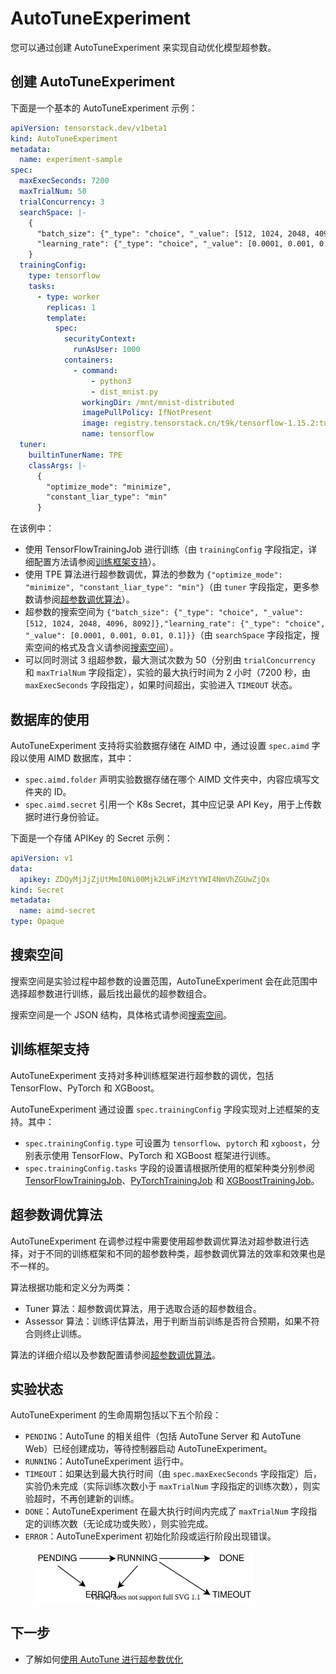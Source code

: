 # AutoTuneExperiment

您可以通过创建 AutoTuneExperiment 来实现自动优化模型超参数。

## 创建 AutoTuneExperiment

下面是一个基本的 AutoTuneExperiment 示例：

```yaml
apiVersion: tensorstack.dev/v1beta1
kind: AutoTuneExperiment
metadata:
  name: experiment-sample
spec:
  maxExecSeconds: 7200
  maxTrialNum: 50
  trialConcurrency: 3
  searchSpace: |-
    {
      "batch_size": {"_type": "choice", "_value": [512, 1024, 2048, 4096, 8092]},
      "learning_rate": {"_type": "choice", "_value": [0.0001, 0.001, 0.01, 0.1]}
    }
  trainingConfig:
    type: tensorflow
    tasks:
      - type: worker
        replicas: 1
        template:
          spec:
            securityContext:
              runAsUser: 1000
            containers:
              - command:
                  - python3
                  - dist_mnist.py
                workingDir: /mnt/mnist-distributed
                imagePullPolicy: IfNotPresent
                image: registry.tensorstack.cn/t9k/tensorflow-1.15.2:tuner-2.23
                name: tensorflow
  tuner:
    builtinTunerName: TPE
    classArgs: |-
      {
        "optimize_mode": "minimize", 
        "constant_liar_type": "min"
      }
```

在该例中：

* 使用 TensorFlowTrainingJob 进行训练（由 `trainingConfig` 字段指定，详细配置方法请参阅[训练框架支持](#训练框架支持)）。
* 使用 TPE 算法进行超参数调优，算法的参数为 `{"optimize_mode": "minimize", "constant_liar_type": "min"}`（由 `tuner` 字段指定，更多参数请参阅[超参数调优算法](./concepts/tuner.md)）。
* 超参数的搜索空间为 `{"batch_size": {"_type": "choice", "_value": [512, 1024, 2048, 4096, 8092]},"learning_rate": {"_type": "choice", "_value": [0.0001, 0.001, 0.01, 0.1]}}`（由 `searchSpace` 字段指定，搜索空间的格式及含义请参阅[搜索空间](./concepts/search_space.md)）。
* 可以同时测试 3 组超参数，最大测试次数为 50（分别由 `trialConcurrency` 和 `maxTrialNum` 字段指定），实验的最大执行时间为 2 小时（7200 秒，由 `maxExecSeconds` 字段指定），如果时间超出，实验进入 `TIMEOUT` 状态。

## 数据库的使用

AutoTuneExperiment 支持将实验数据存储在 AIMD 中，通过设置 `spec.aimd` 字段以使用 AIMD 数据库，其中：

* `spec.aimd.folder` 声明实验数据存储在哪个 AIMD 文件夹中，内容应填写文件夹的 ID。
* `spec.aimd.secret` 引用一个 K8s Secret，其中应记录 API Key，用于上传数据时进行身份验证。

下面是一个存储 APIKey 的 Secret 示例：

```yaml
apiVersion: v1
data:
  apikey: ZDQyMjJjZjUtMmI0Ni00Mjk2LWFiMzYtYWI4NmVhZGUwZjQx
kind: Secret
metadata:
  name: aimd-secret
type: Opaque
```

## 搜索空间

搜索空间是实验过程中超参数的设置范围，AutoTuneExperiment 会在此范围中选择超参数进行训练，最后找出最优的超参数组合。

搜索空间是一个 JSON 结构，具体格式请参阅[搜索空间](./concepts/search_space.md)。

## 训练框架支持

AutoTuneExperiment 支持对多种训练框架进行超参数的调优，包括 TensorFlow、PyTorch 和 XGBoost。

AutoTuneExperiment 通过设置 `spec.trainingConfig` 字段实现对上述框架的支持。其中：

* `spec.trainingConfig.type` 可设置为 `tensorflow`、`pytorch` 和 `xgboost`，分别表示使用 TensorFlow、PyTorch 和 XGBoost 框架进行训练。
* `spec.trainingConfig.tasks` 字段的设置请根据所使用的框架种类分别参阅 [TensorFlowTrainingJob](../../workflow/job/tensorflowtrainingjob.md)、[PyTorchTrainingJob](../../workflow/job/pytorchtrainingjob.md) 和 [XGBoostTrainingJob](../../workflow/job/xgboosttrainingjob.md)。

## 超参数调优算法

AutoTuneExperiment 在调参过程中需要使用超参数调优算法对超参数进行选择，对于不同的训练框架和不同的超参数种类，超参数调优算法的效率和效果也是不一样的。

算法根据功能和定义分为两类：

* Tuner 算法：超参数调优算法，用于选取合适的超参数组合。
* Assessor 算法：训练评估算法，用于判断当前训练是否符合预期，如果不符合则终止训练。

算法的详细介绍以及参数配置请参阅[超参数调优算法](./concepts/tuner.md)。

## 实验状态

AutoTuneExperiment 的生命周期包括以下五个阶段：

* `PENDING`：AutoTune 的相关组件（包括 AutoTune Server 和 AutoTune Web）已经创建成功，等待控制器启动 AutoTuneExperiment。
* `RUNNING`：AutoTuneExperiment 运行中。
* `TIMEOUT`：如果达到最大执行时间（由 `spec.maxExecSeconds` 字段指定）后，实验仍未完成（实际训练次数小于 `maxTrialNum` 字段指定的训练次数），则实验超时，不再创建新的训练。
* `DONE`：AutoTuneExperiment 在最大执行时间内完成了 `maxTrialNum` 字段指定的训练次数（无论成功或失败），则实验完成。
* `ERROR`：AutoTuneExperiment 初始化阶段或运行阶段出现错误。

<figure>
  <img alt="phase" src="../../assets/modules/building/autotune/phase.drawio.svg" width="350" />
</figure>

## 下一步

* 了解如何[使用 AutoTune 进行超参数优化](../../tasks/autotune.md)
